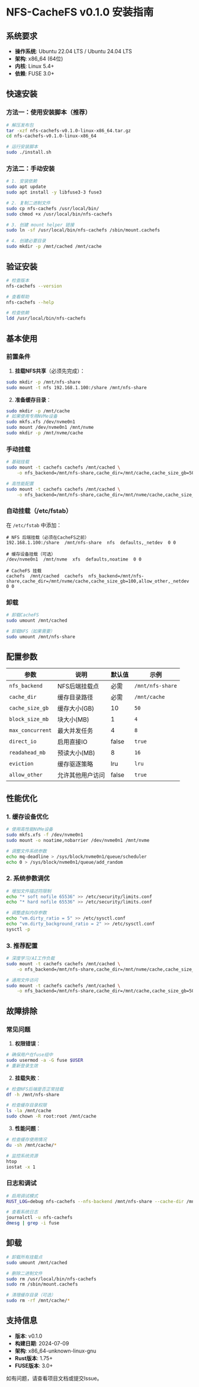 # NFS-CacheFS v0.1.0 安装指南

## 系统要求

- **操作系统**: Ubuntu 22.04 LTS / Ubuntu 24.04 LTS
- **架构**: x86_64 (64位)
- **内核**: Linux 5.4+
- **依赖**: FUSE 3.0+

## 快速安装

### 方法一：使用安装脚本（推荐）

```bash
# 解压发布包
tar -xzf nfs-cachefs-v0.1.0-linux-x86_64.tar.gz
cd nfs-cachefs-v0.1.0-linux-x86_64

# 运行安装脚本
sudo ./install.sh
```

### 方法二：手动安装

```bash
# 1. 安装依赖
sudo apt update
sudo apt install -y libfuse3-3 fuse3

# 2. 复制二进制文件
sudo cp nfs-cachefs /usr/local/bin/
sudo chmod +x /usr/local/bin/nfs-cachefs

# 3. 创建 mount helper 链接
sudo ln -sf /usr/local/bin/nfs-cachefs /sbin/mount.cachefs

# 4. 创建必要目录
sudo mkdir -p /mnt/cached /mnt/cache
```

## 验证安装

```bash
# 检查版本
nfs-cachefs --version

# 查看帮助
nfs-cachefs --help

# 检查依赖
ldd /usr/local/bin/nfs-cachefs
```

## 基本使用

### 前置条件

1. **挂载NFS共享**（必须先完成）：
```bash
sudo mkdir -p /mnt/nfs-share
sudo mount -t nfs 192.168.1.100:/share /mnt/nfs-share
```

2. **准备缓存目录**：
```bash
sudo mkdir -p /mnt/cache
# 如果使用专用NVMe设备
sudo mkfs.xfs /dev/nvme0n1
sudo mount /dev/nvme0n1 /mnt/nvme
sudo mkdir -p /mnt/nvme/cache
```

### 手动挂载

```bash
# 基础挂载
sudo mount -t cachefs cachefs /mnt/cached \
    -o nfs_backend=/mnt/nfs-share,cache_dir=/mnt/cache,cache_size_gb=50,allow_other

# 高性能配置
sudo mount -t cachefs cachefs /mnt/cached \
    -o nfs_backend=/mnt/nfs-share,cache_dir=/mnt/nvme/cache,cache_size_gb=100,block_size_mb=4,max_concurrent=8,direct_io=true,readahead_mb=16,eviction=lru,allow_other
```

### 自动挂载（/etc/fstab）

在 `/etc/fstab` 中添加：

```fstab
# NFS 后端挂载（必须在CacheFS之前）
192.168.1.100:/share  /mnt/nfs-share  nfs  defaults,_netdev  0 0

# 缓存设备挂载（可选）
/dev/nvme0n1  /mnt/nvme  xfs  defaults,noatime  0 0

# CacheFS 挂载
cachefs  /mnt/cached  cachefs  nfs_backend=/mnt/nfs-share,cache_dir=/mnt/nvme/cache,cache_size_gb=100,allow_other,_netdev  0 0
```

### 卸载

```bash
# 卸载CacheFS
sudo umount /mnt/cached

# 卸载NFS（如果需要）
sudo umount /mnt/nfs-share
```

## 配置参数

| 参数 | 说明 | 默认值 | 示例 |
|------|------|--------|------|
| `nfs_backend` | NFS后端挂载点 | 必需 | `/mnt/nfs-share` |
| `cache_dir` | 缓存目录路径 | 必需 | `/mnt/cache` |
| `cache_size_gb` | 缓存大小(GB) | 10 | `50` |
| `block_size_mb` | 块大小(MB) | 1 | `4` |
| `max_concurrent` | 最大并发任务 | 4 | `8` |
| `direct_io` | 启用直接IO | false | `true` |
| `readahead_mb` | 预读大小(MB) | 8 | `16` |
| `eviction` | 缓存驱逐策略 | lru | `lru` |
| `allow_other` | 允许其他用户访问 | false | `true` |

## 性能优化

### 1. 缓存设备优化

```bash
# 使用高性能NVMe设备
sudo mkfs.xfs -f /dev/nvme0n1
sudo mount -o noatime,nobarrier /dev/nvme0n1 /mnt/nvme

# 调整文件系统参数
echo mq-deadline > /sys/block/nvme0n1/queue/scheduler
echo 0 > /sys/block/nvme0n1/queue/add_random
```

### 2. 系统参数调优

```bash
# 增加文件描述符限制
echo "* soft nofile 65536" >> /etc/security/limits.conf
echo "* hard nofile 65536" >> /etc/security/limits.conf

# 调整虚拟内存参数
echo "vm.dirty_ratio = 5" >> /etc/sysctl.conf
echo "vm.dirty_background_ratio = 2" >> /etc/sysctl.conf
sysctl -p
```

### 3. 推荐配置

```bash
# 深度学习/AI工作负载
sudo mount -t cachefs cachefs /mnt/cached \
    -o nfs_backend=/mnt/nfs-share,cache_dir=/mnt/nvme/cache,cache_size_gb=200,block_size_mb=8,max_concurrent=16,direct_io=true,readahead_mb=32,allow_other

# 通用文件访问
sudo mount -t cachefs cachefs /mnt/cached \
    -o nfs_backend=/mnt/nfs-share,cache_dir=/mnt/cache,cache_size_gb=50,block_size_mb=4,max_concurrent=8,readahead_mb=16,allow_other
```

## 故障排除

### 常见问题

1. **权限错误**：
```bash
# 确保用户在fuse组中
sudo usermod -a -G fuse $USER
# 重新登录生效
```

2. **挂载失败**：
```bash
# 检查NFS后端是否正常挂载
df -h /mnt/nfs-share

# 检查缓存目录权限
ls -la /mnt/cache
sudo chown -R root:root /mnt/cache
```

3. **性能问题**：
```bash
# 检查缓存使用情况
du -sh /mnt/cache/*

# 监控系统资源
htop
iostat -x 1
```

### 日志和调试

```bash
# 启用调试模式
RUST_LOG=debug nfs-cachefs --nfs-backend /mnt/nfs-share --cache-dir /mnt/cache --cache-size-gb 50 /mnt/cached

# 查看系统日志
journalctl -u nfs-cachefs
dmesg | grep -i fuse
```

## 卸载

```bash
# 卸载所有挂载点
sudo umount /mnt/cached

# 删除二进制文件
sudo rm /usr/local/bin/nfs-cachefs
sudo rm /sbin/mount.cachefs

# 清理缓存目录（可选）
sudo rm -rf /mnt/cache/*
```

## 支持信息

- **版本**: v0.1.0
- **构建日期**: 2024-07-09
- **架构**: x86_64-unknown-linux-gnu
- **Rust版本**: 1.75+
- **FUSE版本**: 3.0+

如有问题，请查看项目文档或提交Issue。